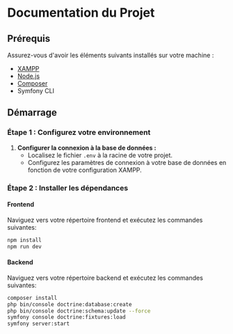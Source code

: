 # Documentation du Projet

## Prérequis

Assurez-vous d'avoir les éléments suivants installés sur votre machine :

- [XAMPP](https://www.apachefriends.org/index.html)
- [Node.js](https://nodejs.org/)
- [Composer](https://getcomposer.org/)
- Symfony CLI

## Démarrage

### Étape 1 : Configurez votre environnement

1. **Configurer la connexion à la base de données :**
   - Localisez le fichier `.env` à la racine de votre projet.
   - Configurez les paramètres de connexion à votre base de données en fonction de votre configuration XAMPP.

### Étape 2 : Installer les dépendances

#### Frontend

Naviguez vers votre répertoire frontend et exécutez les commandes suivantes:

```bash
npm install
npm run dev
 ```
#### Backend
Naviguez vers votre répertoire backend et exécutez les commandes suivantes:
 ```bash
composer install
php bin/console doctrine:database:create
php bin/console doctrine:schema:update --force
symfony console doctrine:fixtures:load
symfony server:start

 ```
